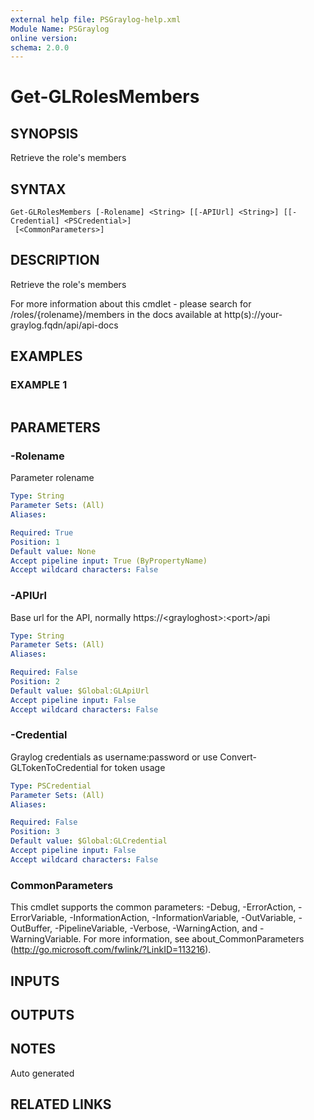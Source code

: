 ```yaml
---
external help file: PSGraylog-help.xml
Module Name: PSGraylog
online version:
schema: 2.0.0
---
```


# Get-GLRolesMembers

## SYNOPSIS
Retrieve the role's members

## SYNTAX

```
Get-GLRolesMembers [-Rolename] <String> [[-APIUrl] <String>] [[-Credential] <PSCredential>]
 [<CommonParameters>]
```

## DESCRIPTION
Retrieve the role's members


For more information about this cmdlet - please search for /roles/{rolename}/members in the docs available at http(s)://your-graylog.fqdn/api/api-docs

## EXAMPLES

### EXAMPLE 1
```

```

## PARAMETERS

### -Rolename
Parameter rolename

```yaml
Type: String
Parameter Sets: (All)
Aliases:

Required: True
Position: 1
Default value: None
Accept pipeline input: True (ByPropertyName)
Accept wildcard characters: False
```

### -APIUrl
Base url for the API, normally https://\<grayloghost\>:\<port\>/api

```yaml
Type: String
Parameter Sets: (All)
Aliases:

Required: False
Position: 2
Default value: $Global:GLApiUrl
Accept pipeline input: False
Accept wildcard characters: False
```

### -Credential
Graylog credentials as username:password or use Convert-GLTokenToCredential for token usage

```yaml
Type: PSCredential
Parameter Sets: (All)
Aliases:

Required: False
Position: 3
Default value: $Global:GLCredential
Accept pipeline input: False
Accept wildcard characters: False
```

### CommonParameters
This cmdlet supports the common parameters: -Debug, -ErrorAction, -ErrorVariable, -InformationAction, -InformationVariable, -OutVariable, -OutBuffer, -PipelineVariable, -Verbose, -WarningAction, and -WarningVariable. For more information, see about_CommonParameters (http://go.microsoft.com/fwlink/?LinkID=113216).

## INPUTS

## OUTPUTS

## NOTES
Auto generated

## RELATED LINKS

